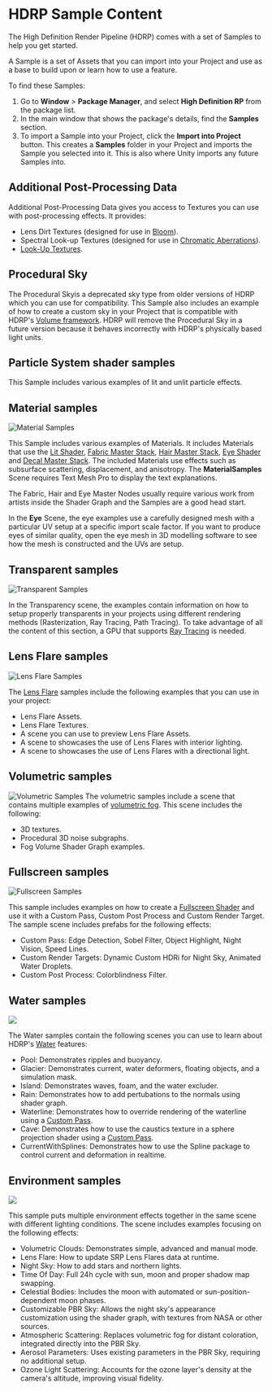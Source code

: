 # HDRP Sample Content

The High Definition Render Pipeline (HDRP) comes with a set of Samples to help you get started.

A Sample is a set of Assets that you can import into your Project and use as a base to build upon or learn how to use a feature.

To find these Samples:

1. Go to **Window** > **Package Manager**, and select **High Definition RP** from the package list.
2. In the main window that shows the package's details, find the **Samples** section.
3. To import a Sample into your Project, click the **Import into Project** button. This creates a **Samples** folder in your Project and imports the Sample you selected into it. This is also where Unity imports any future Samples into.

## Additional Post-Processing Data

Additional Post-Processing Data gives you access to Textures you can use with post-processing effects. It provides:

- Lens Dirt Textures (designed for use in [Bloom](Post-Processing-Bloom.md)).
- Spectral Look-up Textures (designed for use in [Chromatic Aberrations](Post-Processing-Chromatic-Aberration.md)).
- [Look-Up Textures](Authoring-LUTs.md).

## Procedural Sky

The Procedural Skyis a deprecated sky type from older versions of HDRP which you can use for compatibility. This Sample also includes an example of how to create a custom sky in your Project that is compatible with HDRP's [Volume framework](understand-volumes.md). HDRP will remove the Procedural Sky in a future version because it behaves incorrectly with HDRP's physically based light units.

## Particle System shader samples

This Sample includes various examples of lit and unlit particle effects.

## Material samples

![Material Samples](Images/MaterialSamples.png)

This Sample includes various examples of Materials. It includes Materials that use the [Lit Shader](lit-material.md), [Fabric Master Stack](fabric-master-stack-reference.md), [Hair Master Stack](hair-master-stack-reference.md), [Eye Shader](eye-master-stack-reference.md) and [Decal Master Stack](decal-master-stack-reference.md). The included Materials use effects such as subsurface scattering, displacement, and anisotropy. The **MaterialSamples** Scene requires Text Mesh Pro to display the text explanations.

The Fabric, Hair and Eye Master Nodes usually require various work from artists inside the Shader Graph and the Samples are a good head start.

In the **Eye** Scene, the eye examples use a carefully designed mesh with a particular UV setup at a specific import scale factor. If you want to produce eyes of similar quality, open the eye mesh in 3D modelling software to see how the mesh is constructed and the UVs are setup.

## Transparent samples

![Transparent Samples](Images/TransparentSamples.png)

In the Transparency scene, the examples contain information on how to setup properly transparents in your projects using different rendering methods (Rasterization, Ray Tracing, Path Tracing).
To take advantage of all the content of this section, a GPU that supports [Ray Tracing](Ray-Tracing-Getting-Started.md) is needed.

## Lens Flare samples

![Lens Flare Samples](Images/LensFlareSamples.png)

The [Lens Flare](shared/lens-flare/lens-flare-component.md) samples include the following examples that you can use in your project:
- Lens Flare Assets.
- Lens Flare Textures.
- A scene you can use to preview Lens Flare Assets.
- A scene to showcases the use of Lens Flares with interior lighting.
- A scene to showcases the use of Lens Flares with a directional light.

## Volumetric samples

![Volumetric Samples](Images/VolumetricSamples.png)
The volumetric samples include a scene that contains multiple examples of [volumetric fog](create-a-local-fog-effect.md). This scene includes the following:

- 3D textures.
- Procedural 3D noise subgraphs.
- Fog Volume Shader Graph examples.

## Fullscreen samples
![Fullscreen Samples](Images/FullscreenSamples.png)

This sample includes examples on how to create a [Fullscreen Shader](create-a-fullscreen-material.md) and use it with a Custom Pass, Custom Post Process and Custom Render Target. The sample scene includes prefabs for the following effects:

- Custom Pass: Edge Detection, Sobel Filter, Object Highlight, Night Vision, Speed Lines.
- Custom Render Targets: Dynamic Custom HDRi for Night Sky, Animated Water Droplets.
- Custom Post Process: Colorblindness Filter.

## Water samples

![](Images/Water_samples.png)

The Water samples contain the following scenes you can use to learn about HDRP's [Water](water.md) features: 

- Pool: Demonstrates ripples and buoyancy.
- Glacier: Demonstrates current, water deformers, floating objects, and a simulation mask.
- Island: Demonstrates waves, foam, and the water excluder.
- Rain: Demonstrates how to add pertubations to the normals using shader graph.
- Waterline: Demonstrates how to override rendering of the waterline using a [Custom Pass](Custom-Pass.md).
- Cave: Demonstrates how to use the caustics texture in a sphere projection shader using a [Custom Pass](Custom-Pass.md).
- CurrentWithSplines: Demonstrates how to use the Spline package to control current and deformation in realtime.

## Environment samples

![](Images/environment-samples.png)

This sample puts multiple environment effects together in the same scene with different lighting conditions.
The scene includes examples focusing on the following effects:
- Volumetric Clouds: Demonstrates simple, advanced and manual mode.
- Lens Flare: How to update SRP Lens Flares data at runtime.
- Night Sky: How to add stars and northern lights.
- Time Of Day: Full 24h cycle with sun, moon and proper shadow map swapping.
- Celestial Bodies: Includes the moon with automated or sun-position-dependent moon phases.
- Customizable PBR Sky: Allows the night sky's appearance customization using the shader graph, with textures from NASA or other sources.
- Atmospheric Scattering: Replaces volumetric fog for distant coloration, integrated directly into the PBR Sky.
- Aerosol Parameters: Uses existing parameters in the PBR Sky, requiring no additional setup.
- Ozone Light Scattering: Accounts for the ozone layer's density at the camera's altitude, improving visual fidelity.
